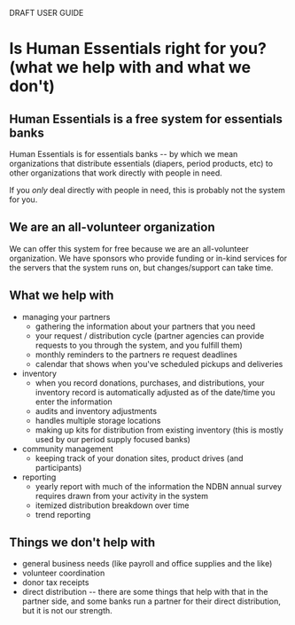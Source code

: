 DRAFT USER GUIDE

# Is Human Essentials right for you? (what we help with and what we don't)
## Human Essentials is a free system for essentials banks 
Human Essentials is for essentials banks -- by which we mean organizations that distribute essentials (diapers, period products, etc) to other organizations that work directly with people in need.

If you *only* deal directly with people in need,  this is probably not the system for you.

## We are an all-volunteer organization 

We can offer this system for free because we are an all-volunteer organization.   We have
sponsors who provide funding or in-kind services for the servers that the system runs on, but changes/support can take time.  

## What we help with
- managing your partners
  - gathering the information about your partners that you need
  - your request / distribution cycle (partner agencies can provide requests to you through the system, and you fulfill  them)
  - monthly reminders to the partners re request deadlines
  - calendar that shows when you've scheduled pickups and deliveries
- inventory
  - when you record donations, purchases, and distributions, your inventory record is automatically adjusted as of the date/time you enter the information
  - audits and inventory adjustments
  - handles multiple storage locations
  - making up kits for distribution from existing inventory (this is mostly used by our period supply focused banks)
- community management
  - keeping track of your donation sites, product drives (and participants)
- reporting
  - yearly report with much of the information the NDBN annual survey requires drawn from your activity in the system
  - itemized distribution breakdown over time
  - trend reporting
## Things we don't help with
- general business needs (like payroll and office supplies and the like)
- volunteer coordination
- donor tax receipts 
- direct distribution -- there are some things that help with that in the partner side, and some banks run a partner for their direct distribution, but it is not our strength.

